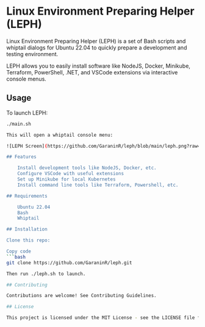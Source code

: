 # Linux Environment Preparing Helper (LEPH)

Linux Environment Preparing Helper (LEPH) is a set of Bash scripts and whiptail dialogs for Ubuntu 22.04 to quickly prepare a development and testing environment. 

LEPH allows you to easily install software like NodeJS, Docker, Minikube, Terraform, PowerShell, .NET, and VSCode extensions via interactive console menus.

## Usage

To launch LEPH:

```bash
./main.sh

This will open a whiptail console menu:

![LEPH Screen](https://github.com/GaraninR/leph/blob/main/leph.png?raw=true)"

## Features

    Install development tools like NodeJS, Docker, etc.
    Configure VSCode with useful extensions
    Set up Minikube for local Kubernetes
    Install command line tools like Terraform, Powershell, etc.

## Requirements

    Ubuntu 22.04
    Bash
    Whiptail

## Installation

Clone this repo:

Copy code
```bash
git clone https://github.com/GaraninR/leph.git

Then run ./leph.sh to launch.

## Contributing

Contributions are welcome! See Contributing Guidelines.

## License

This project is licensed under the MIT License - see the LICENSE file for details.
